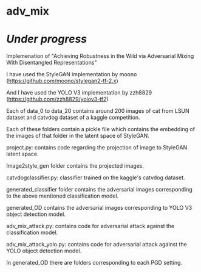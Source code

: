 # adv_mix
# *Under progress*

Implemenation of "Achieving Robustness in the Wild via Adversarial Mixing With Disentangled Representations"

I have used the StyleGAN implementation by moono (https://github.com/moono/stylegan2-tf-2.x)

And I have used the YOLO V3 implementation by zzh8829 (https://github.com/zzh8829/yolov3-tf2)

Each of data_0 to data_20 contains around 200 images of cat from LSUN dataset and catvdog dataset of a kaggle competition.

Each of these folders contain a pickle file which contains the embedding of the images of that folder in the latent space of StyleGAN.

project.py: contains code regarding the projection of image to StyleGAN latent space.

Image2style_gen folder contains the projected images.

catvdogclassifier.py: classifier trained on the kaggle's catvdog dataset.

generated_classifier folder contains the adversarial images corresponding to the above mentioned classification model.

generated_OD contains the adversarial images corresponding to YOLO V3 object detection model.

adv_mix_attack.py: contains code for adversarial attack against the classification model.

adv_mix_attack_yolo.py: contains code for adversarial attack against the YOLO object detection model.

In generated_OD there are folders corresponding to each PGD setting.

